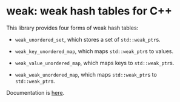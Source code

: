 # weak: weak hash tables for C++

This library provides four forms of weak hash tables:

  - `weak_unordered_set`, which stores a set of `std::weak_ptr`s.

  - `weak_key_unordered_map`, which maps `std::weak_ptr`s to values.

  - `weak_value_unordered_map`, which maps keys to `std::weak_ptr`s.

  - `weak_weak_unordered_map`, which maps `std::weak_ptr`s to
    `std::weak_ptr`s.

Documentation is [here](https://tov.github.io/weak/).
